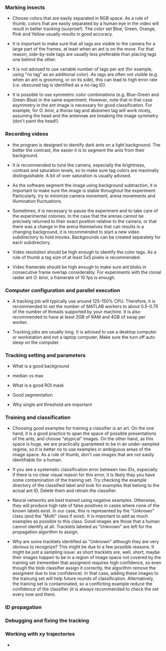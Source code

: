 ### Marking insects

* Choose colors that are easily separated in RGB space. As a rule of thumb, colors that are easily separated by a human eye in the video will result in better tracking (surprise!). The color set Blue, Green, Orange, Pink and Yellow usually results in good accuracy.

* It is important to make sure that all tags are visible to the camera for a large part of the frames, at least when an ant is on the move. For that reason, side-by-side tags are usually less preferable than placing tags one behind the other. 

* It is not advised to use variable number of tags per ant (for example, using "no tag" as an additional color). As tags are often not visible (e.g. when an ant is grooming, or on its side), this can lead to high error rate (i.e. obscured tag is identified as a no-tag ID).

* It is possible to use symmetric color combinations (e.g. Blue-Green and Green-Blue) in the same experiment. However, note that in that case asymmetry in the ant image is necessary for good classification. For example, for *O. biroi*, a thorax tag and abdomen tag will work nicely, assuming the head and the antennae are breaking the image symmetry (don't paint the head!).    

### Recording videos

* the program is designed to identify dark ants on a light background. The better the contrast, the easier it is to segment the ants from their background. 

* It is recommended to tune the camera, especially the brightness, contrast and saturation levels, so to make sure tag colors are maximally distinguishable. A bit of over saturation is usually advised. 

* As the software segment the image using background subtraction, it is important to make sure the image is stable throughout the experiment. Particularly, try to minimize camera movement, arena movements and illumination fluctuations. 

* Sometimes, it is necessary to pause the experiment and to take care of the experimental colonies. In the case that the arenas cannot be precisely returned to their exact position relative to the camera, or that there was a change in the arena themselves that can results in a changing background, it is recommended to start a new video subdirectory to hold movies. Backgrounds can be created separately for each subdirectory. 

* Video resolution should be high enough to identify the color tags. As a rule of thumb a tag size of at least 5x5 pixels is recommended. 

* Video framerate should be high enough to make sure ant blobs in consecutive frame overlap considerably. For experiments with the clonal raider ant *O. biroi*, a framerate of 10 fps is enough.

### Computer configuration and parallel execution 

* A tracking job will typically use around 125-150% CPU. Therefore, it is recommended to set the number of MATLAB workers to about 0.5-0.75 of the number of threads supported by your machine. It is also recommended to have at least 2GB of RAM and 4GB of swap per worker. 

* Tracking jobs are usually long. It is advised to use a desktop computer or workstation and not a laptop computer. Make sure the turn off auto sleep on the computer. 

### Tracking setting and parameters

* What is a good background

* median vs max

* What is a good ROI mask

* Good segmentation 

* Why single ant threshold are important


### Training and classification

* Choosing good examples for training a classifier is an art. On the one hand, it is a good practice to span the space of possible presentations of the ants, and choose "atypical" images. On the other hand, as this space is huge, we are practically guaranteed to be in an under-sampled regime, so it is better no to use examples in ambiguous areas of the image space. As a rule of thumb, don't use images that are not easily identifiable for a human. 
  
* If you see a systematic classification error between two IDs, especially if there is no clear visual reason for this error, it ls likely thay you have some contamination of the training set. Try checking the example directory of the classified label and look for examples that belong to the actual ant ID. Delete them and retrain the classifier.

* Neural networks are best trained using negative examples. Otherwise, they will produce high rate of false positives in cases where none of the known labels exist. In our case, this is represented by the "Unknown" class (and the "Multi" class if exist). It is important to add as much examples as possible to this class. Good images are those that a human cannot identify at all. Tracklets labeled as "Unknown" are left for the propagation algorithm to assign.

* Why are some tracklets identified as "Unknown" although they are very obvious to recognize? This might be due to a few possible reasons. It might be just a sampling issue: as short tracklets are, well, short, maybe their images happen to be in a region of image space not covered by the training set (remember that assigment requires high confidence, so even though the blob classifier assign it correctly, the algorithm remove the assigment due to low confidence). In that case, adding these images to the trainung set will help future rounds of classification.  Alternatively, the training set is contaminated, so a conflicting example reduce the confidence of the classifier (it is always recommended to check the set every now and then). 

### ID propagation 


### Debugging and fixing the tracking

### Working with xy trajectories

* 